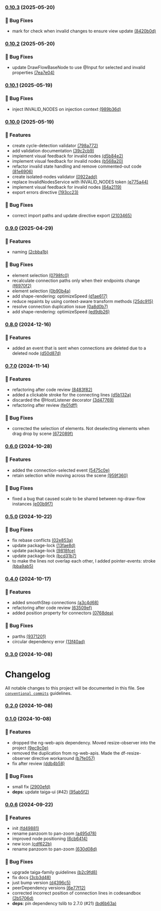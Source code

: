 ### [0.10.3](https://github.com/taiga-family/ng-draw-flow/compare/v0.10.2...v0.10.3) (2025-05-20)

### 🐞 Bug Fixes

- mark for check when invalid changes to ensure view update
  [(8420b0d)](https://github.com/taiga-family/ng-draw-flow/commit/8420b0dfb3f2865073fdae4a5e1f8039227c6ad0)

### [0.10.2](https://github.com/taiga-family/ng-draw-flow/compare/v0.10.1...v0.10.2) (2025-05-20)

### 🐞 Bug Fixes

- update DrawFlowBaseNode to use @Input for selected and invalid properties
  [(7ea7e04)](https://github.com/taiga-family/ng-draw-flow/commit/7ea7e04815eedcb17d27ba4bfde963315d96628a)

### [0.10.1](https://github.com/taiga-family/ng-draw-flow/compare/v0.10.0...v0.10.1) (2025-05-19)

### 🐞 Bug Fixes

- inject INVALID_NODES on injection context
  [(989b36d)](https://github.com/taiga-family/ng-draw-flow/commit/989b36d4cf4885be08988805c8a470c01d3029ad)

### [0.10.0](https://github.com/taiga-family/ng-draw-flow/compare/v0.9.0...v0.10.0) (2025-05-19)

### 🚀 Features

- create cycle-detection validator
  [(798a772)](https://github.com/taiga-family/ng-draw-flow/commit/798a772ec4783bfb97cf71e157de1b168f2394ec)
- add validation documentation
  [(39c2cb9)](https://github.com/taiga-family/ng-draw-flow/commit/39c2cb98cba292986f48db4ad98051a81581e193)
- implement visual feedback for invalid nodes
  [(d5b84e2)](https://github.com/taiga-family/ng-draw-flow/commit/d5b84e2a088043c0f5b7fbc0713af0b5a1c687a8)
- implement visual feedback for invalid nodes
  [(b568a20)](https://github.com/taiga-family/ng-draw-flow/commit/b568a20dda84953cf10797b0bbf7f1a662fce876)
- refactor invalid state handling and remove commented-out code
  [(81e6906)](https://github.com/taiga-family/ng-draw-flow/commit/81e6906cc0b80d26a9c2a77579a9f17115bca3c9)
- create isolated-nodes validator
  [(0922add)](https://github.com/taiga-family/ng-draw-flow/commit/0922addd9c7b6804795aaf5c49c5472465fdeeb0)
- replace InvalidNodesService with INVALID_NODES token
  [(e775a44)](https://github.com/taiga-family/ng-draw-flow/commit/e775a44a882e98eca3a1c814cc30592d47c66944)
- implement visual feedback for invalid nodes
  [(64a2119)](https://github.com/taiga-family/ng-draw-flow/commit/64a2119cdcc946061e3cba7907cd0cab898aeb98)
- export errors directive
  [(193cc23)](https://github.com/taiga-family/ng-draw-flow/commit/193cc23971997a1ade21fde72c7a30adb8cb3a90)

### 🐞 Bug Fixes

- correct import paths and update directive export
  [(2103465)](https://github.com/taiga-family/ng-draw-flow/commit/2103465762d73731ccad297231ab2248f1bd6a23)

### [0.9.0](https://github.com/taiga-family/ng-draw-flow/compare/v0.8.0...v0.9.0) (2025-04-29)

### 🚀 Features

- naming [(2cbba1b)](https://github.com/taiga-family/ng-draw-flow/commit/2cbba1beb5ba3901943fe0168ee36e6f686b84f8)

### 🐞 Bug Fixes

- element selection
  [(0798fc0)](https://github.com/taiga-family/ng-draw-flow/commit/0798fc08895e49a4ea232cf7ef6a7c1021321a16)
- recalculate connection paths only when their endpoints change
  [(f6970f2)](https://github.com/taiga-family/ng-draw-flow/commit/f6970f21500e9886e4357bc5c4fca108abdb7bd4)
- element selection
  [(0b90b4a)](https://github.com/taiga-family/ng-draw-flow/commit/0b90b4a285fa229700b58d6cfa4222853699bc50)
- add shape-rendering: optimizeSpeed
  [(d1ae617)](https://github.com/taiga-family/ng-draw-flow/commit/d1ae6173b47ccd44487e0e4b5fb34d88d328b7a3)
- reduce repaints by using context-aware transform methods
  [(25dc915)](https://github.com/taiga-family/ng-draw-flow/commit/25dc915befb9398be3274f72700458d6eb7dfd89)
- resolve connection duplication issue
  [(0a8d0b7)](https://github.com/taiga-family/ng-draw-flow/commit/0a8d0b7eafb3b112d5f78762b56bc40190410124)
- add shape-rendering: optimizeSpeed
  [(ed9db26)](https://github.com/taiga-family/ng-draw-flow/commit/ed9db26c0d08f512ca4a8c2555e72e70e30feba1)

### [0.8.0](https://github.com/taiga-family/ng-draw-flow/compare/v0.7.0...v0.8.0) (2024-12-16)

### 🚀 Features

- added an event that is sent when connections are deleted due to a deleted node
  [(d50d87d)](https://github.com/taiga-family/ng-draw-flow/commit/d50d87d83c278139ba2e175b1efb984e30e1c950)

### [0.7.0](https://github.com/taiga-family/ng-draw-flow/compare/v0.6.0...v0.7.0) (2024-11-14)

### 🚀 Features

- refactoring after code review
  [(8483f82)](https://github.com/taiga-family/ng-draw-flow/commit/8483f8263d1179e92e53b48af6926ac218d8553f)
- added a clickable stroke for the connecting lines
  [(d5b132a)](https://github.com/taiga-family/ng-draw-flow/commit/d5b132a3ae6b88c4d63f2133dda2d95422fe585f)
- discarded the @HostListener decorator
  [(3d47769)](https://github.com/taiga-family/ng-draw-flow/commit/3d477692926662148b2ec4f90b28963be620acb7)
- refactoring after review
  [(fe01dff)](https://github.com/taiga-family/ng-draw-flow/commit/fe01dffb87e4445e85dde4644483fdbb60078a87)

### 🐞 Bug Fixes

- corrected the selection of elements. Not deselecting elements when drag drop by scene
  [(672089f)](https://github.com/taiga-family/ng-draw-flow/commit/672089fb9cf86f9ef1b2173b553c87465c800624)

### [0.6.0](https://github.com/taiga-family/ng-draw-flow/compare/v0.5.0...v0.6.0) (2024-10-28)

### 🚀 Features

- added the connection-selected event
  [(5475c0e)](https://github.com/taiga-family/ng-draw-flow/commit/5475c0e64660fe7a1a5ef299e203c9cac7433723)
- retain selection while moving across the scene
  [(959f360)](https://github.com/taiga-family/ng-draw-flow/commit/959f360a5a458463dca8efc4e32ddb40e5c3b382)

### 🐞 Bug Fixes

- fixed a bug that caused scale to be shared between ng-draw-flow instances
  [(e00b9f7)](https://github.com/taiga-family/ng-draw-flow/commit/e00b9f77e404414f1d0fe623fb37ac211f88e80f)

### [0.5.0](https://github.com/taiga-family/ng-draw-flow/compare/v0.4.0...v0.5.0) (2024-10-22)

### 🐞 Bug Fixes

- fix rebase conflicts
  [(02e853a)](https://github.com/taiga-family/ng-draw-flow/commit/02e853a4f38e9635af7ebfb06b5e73abe1a6236d)
- update package-lock
  [(13fae8d)](https://github.com/taiga-family/ng-draw-flow/commit/13fae8de3c784b5b7cd0adaf4085feb6d88593a9)
- update package-lock
  [(9818fce)](https://github.com/taiga-family/ng-draw-flow/commit/9818fce78c576e661f697ce60ba4b64da2263818)
- update package-lock
  [(bcd31b7)](https://github.com/taiga-family/ng-draw-flow/commit/bcd31b73c8fc1124e3ba87d50e5ad63e76c48aa4)
- to make the lines not overlap each other, I added pointer-events: stroke
  [(bba9ab5)](https://github.com/taiga-family/ng-draw-flow/commit/bba9ab54e193c5e6e66d9ab190c6a95f5e66a3c2)

### [0.4.0](https://github.com/taiga-family/ng-draw-flow/compare/v0.3.0...v0.4.0) (2024-10-17)

### 🚀 Features

- added smoothStep connections
  [(a3c4d68)](https://github.com/taiga-family/ng-draw-flow/commit/a3c4d68bcaec97a06f6b6a38bb599f338a44d68e)
- refactoring after code review
  [(63509ef)](https://github.com/taiga-family/ng-draw-flow/commit/63509efd12979a69b78be528c2cc4ab0cb1bc33e)
- added position property for connectors
  [(0768dea)](https://github.com/taiga-family/ng-draw-flow/commit/0768dea74f955bc5e7b80137cc9ffcedc3053e55)

### 🐞 Bug Fixes

- parths [(9371201)](https://github.com/taiga-family/ng-draw-flow/commit/937120125f34a01426fca420c03b6b3065aecb0d)
- circular dependency error
  [(13f40ad)](https://github.com/taiga-family/ng-draw-flow/commit/13f40ada5791c9c08393c105afabd10f6daf3b39)

### [0.3.0](https://github.com/taiga-family/ng-draw-flow/compare/v0.2.0...v0.3.0) (2024-10-08)

# Changelog

All notable changes to this project will be documented in this file. See
[`conventional commits`](https://www.conventionalcommits.org/) guidelines.

### [0.2.0](https://github.com/taiga-family/ng-draw-flow/compare/v0.1.0...v0.2.0) (2024-10-08)

### [0.1.0](https://github.com/taiga-family/ng-draw-flow/compare/v0.0.6...v0.1.0) (2024-10-08)

### 🚀 Features

- dropped the ng-web-apis dependency. Moved resize-observer into the project
  [(9ec9c0e)](https://github.com/taiga-family/ng-draw-flow/commit/9ec9c0e90384393136887854b8ac6c6488245e74)
- removed the duplication from ng-web-apis. Made the df-resize-observer directive workaround
  [(b7fe057)](https://github.com/taiga-family/ng-draw-flow/commit/b7fe05717652e0dda027bf24c70c02ccbeb924b6)
- fix after review
  [(ddb4b58)](https://github.com/taiga-family/ng-draw-flow/commit/ddb4b585776052a04b2282ec148ecc487fb2e190)

### 🐞 Bug Fixes

- small fix [(2900efd)](https://github.com/taiga-family/ng-draw-flow/commit/2900efd1884da2be4018f05199d5b62e9e42f7e8)
- **deps**: update taiga-ui (#42)
  [(95ab5f2)](https://github.com/taiga-family/ng-draw-flow/commit/95ab5f20fd2bfd9189f6d0f07526ab7fcfba4ecd)

### [0.0.6]() (2024-09-22)

### 🚀 Features

- init [(fd49881)](https://github.com/taiga-family/ng-draw-flow/commit/fd49881f37b9112c9447ea6e60fbb768f8712c1c)
- rename panzoom to pan-zoom
  [(a495d78)](https://github.com/taiga-family/ng-draw-flow/commit/a495d78c4786875d4f77a3708f87cf8b8bdde6f6)
- improved node positioning
  [(6cb6414)](https://github.com/taiga-family/ng-draw-flow/commit/6cb6414c7e6b39375e40db6682ad5fde8183cb80)
- new icon [(cdf622b)](https://github.com/taiga-family/ng-draw-flow/commit/cdf622b3768653c9ca09df6c40b8de3ad290bb82)
- rename panzoom to pan-zoom
  [(630d08d)](https://github.com/taiga-family/ng-draw-flow/commit/630d08d8cde1b81ac322b868a9c66f96b373a365)

### 🐞 Bug Fixes

- upgrade taiga-family guidelines
  [(b2c9fd8)](https://github.com/taiga-family/ng-draw-flow/commit/b2c9fd80201f55ca4e98abd814219add1ee1e16b)
- fix docs [(3cb3d48)](https://github.com/taiga-family/ng-draw-flow/commit/3cb3d488a2eab9d3849e36c749fff67cba695aeb)
- just bump version
  [(d4396c5)](https://github.com/taiga-family/ng-draw-flow/commit/d4396c57305a66364163bcb668ec80d63e0880c2)
- peerDependency versions
  [(6e77f12)](https://github.com/taiga-family/ng-draw-flow/commit/6e77f12cdc6add0db9510b88d39822c8367bc130)
- corrected incorrect position of connection lines in codesandbox
  [(2b5706d)](https://github.com/taiga-family/ng-draw-flow/commit/2b5706d1247b0fa665f4ba8c77764bd1024362a4)
- **deps**: pin dependency tslib to 2.7.0 (#21)
  [(bd6b63a)](https://github.com/taiga-family/ng-draw-flow/commit/bd6b63af201c027a45a9ed50d1550c4fd7d7eb2f)
